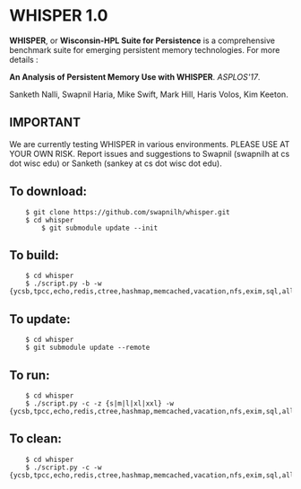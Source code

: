 # WHISPER 1.0

**WHISPER**, or **Wisconsin-HPL Suite for Persistence** is a comprehensive benchmark
suite for emerging persistent memory technologies. For more details :

**An Analysis of Persistent Memory Use with WHISPER**. *ASPLOS'17*.

Sanketh Nalli, Swapnil Haria, Mike Swift, Mark Hill, Haris Volos, Kim Keeton.


## IMPORTANT
We are currently testing WHISPER in various environments.
PLEASE USE AT YOUR OWN RISK.
Report issues and suggestions to Swapnil (swapnilh at cs dot wisc edu) or Sanketh (sankey
at cs dot wisc dot edu). 

## To download: 
~~~
   	$ git clone https://github.com/swapnilh/whisper.git
	$ cd whisper
    	$ git submodule update --init
~~~

## To build:
~~~
	$ cd whisper
	$ ./script.py -b -w	{ycsb,tpcc,echo,redis,ctree,hashmap,memcached,vacation,nfs,exim,sql,all}
~~~

## To update:
~~~
	$ cd whisper
	$ git submodule update --remote
~~~


## To run:
~~~
	$ cd whisper
	$ ./script.py -c -z {s|m|l|xl|xxl} -w  {ycsb,tpcc,echo,redis,ctree,hashmap,memcached,vacation,nfs,exim,sql,all}
~~~

## To clean:
~~~
	$ cd whisper
	$ ./script.py -c -w {ycsb,tpcc,echo,redis,ctree,hashmap,memcached,vacation,nfs,exim,sql,all}
~~~

